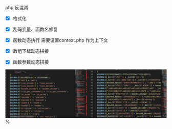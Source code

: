 php 反混淆
- [x] 格式化
- [x] 乱码变量、函数名修复
- [x] 函数动态执行 需要设置context.php 作为上下文
- [x] 数组下标动态拼接
- [x] 函数参数动态拼接 


<!-- TODO -->

![image](https://github.com/godspeedcurry/php-deobfuscation/blob/master/images/img1.png)%                                                                           